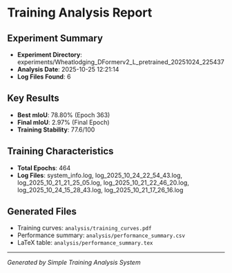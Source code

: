 
# Training Analysis Report

## Experiment Summary
- **Experiment Directory**: experiments/Wheatlodging_DFormerv2_L_pretrained_20251024_225437
- **Analysis Date**: 2025-10-25 12:21:14
- **Log Files Found**: 6

## Key Results
- **Best mIoU**: 78.80% (Epoch 363)
- **Final mIoU**: 2.97% (Final Epoch)
- **Training Stability**: 77.6/100

## Training Characteristics
- **Total Epochs**: 464
- **Log Files**: system_info.log, log_2025_10_24_22_54_43.log, log_2025_10_21_21_25_05.log, log_2025_10_21_22_46_20.log, log_2025_10_24_15_28_43.log, log_2025_10_21_17_26_16.log

## Generated Files
- Training curves: `analysis/training_curves.pdf`
- Performance summary: `analysis/performance_summary.csv`
- LaTeX table: `analysis/performance_summary.tex`

---
*Generated by Simple Training Analysis System*
